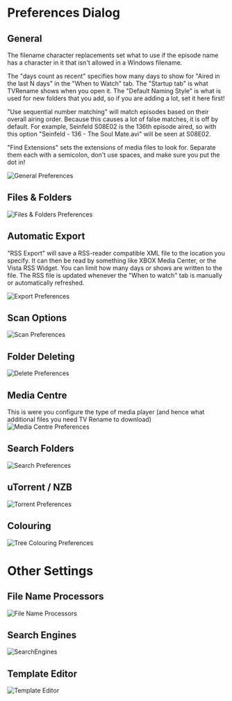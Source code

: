 # Preferences Dialog

## General

The filename character replacements set what to use if the episode name has a character in it that isn't allowed in a Windows filename.

The "days count as recent" specifies how many days to show for "Aired in the last N days" in the "When to Watch" tab. The "Startup tab" is what TVRename shows when you open it. The "Default Naming Style" is what is used for new folders that you add, so if you are adding a lot, set it here first!

"Use sequential number matching" will match episodes based on their overall airing order. Because this causes a lot of false matches, it is off by default. For example, Seinfeld S08E02 is the 136th episode aired, so with this option "Seinfeld - 136 - The Soul Mate.avi" will be seen at S08E02.

"Find Extensions" sets the extensions of media files to look for. Separate them each with a semicolon, don't use spaces, and make sure you put the dot in!

![General Preferences](images/screenshots/Preferences-General.PNG)
## Files & Folders
![Files & Folders Preferences](images/screenshots/Preferences-FilesAndFolders.PNG)
## Automatic Export
"RSS Export" will save a RSS-reader compatible XML file to the location you specify. It can then be read by something like XBOX Media Center, or the Vista RSS Widget. You can limit how many days or shows are written to the file. The RSS file is updated whenever the "When to watch" tab is manually or automatically refreshed.

![Export Preferences](images/screenshots/Preferences-Export.PNG)
## Scan Options
![Scan Preferences](images/screenshots/Preferences-Scan.PNG)
## Folder Deleting
![Delete Preferences](images/screenshots/Preferences-Delete.PNG)
## Media Centre
This is were you configure the type of media player (and hence what additional files you need TV Rename to download)
![Media Centre Preferences](images/screenshots/Preferences-MediaCentre.PNG)
## Search Folders
![Search Preferences](images/screenshots/Preferences-Search.PNG)
## uTorrent / NZB
![Torrent Preferences](images/screenshots/Preferences-Torrent.PNG)
## Colouring
![Tree Colouring Preferences](images/screenshots/Preferences-TreeColour.PNG)



# Other Settings
## File Name Processors
![File Name Processors](images/screenshots/FileNameProcessors.PNG)
## Search Engines
![SearchEngines](images/screenshots/SearchEngines.PNG)
## Template Editor
![Template Editor](images/screenshots/TemplateEditor.PNG)
